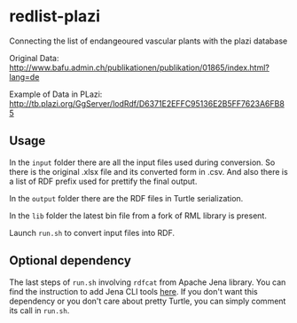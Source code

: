 # redlist-plazi
Connecting the list of endangeoured vascular plants with the plazi database

Original Data: http://www.bafu.admin.ch/publikationen/publikation/01865/index.html?lang=de

Example of Data in PLazi: http://tb.plazi.org/GgServer/lodRdf/D6371E2EFFC95136E2B5FF7623A6FB85

## Usage

In the `input` folder there are all the input files used during conversion. So there is the original .xlsx file and its converted form in .csv. And also there is a list of RDF prefix used for prettify the final output.

In the `output` folder there are the RDF files in Turtle serialization.

In the `lib` folder the latest bin file from a fork of RML library is present.

Launch `run.sh` to convert input files into RDF.

## Optional dependency

The last steps of `run.sh` involving `rdfcat` from Apache Jena library. You can find the instruction to add Jena CLI tools [here](https://jena.apache.org/documentation/tools/). If you don't want this dependency or you don't care about pretty Turtle, you can simply comment its call in `run.sh`.
